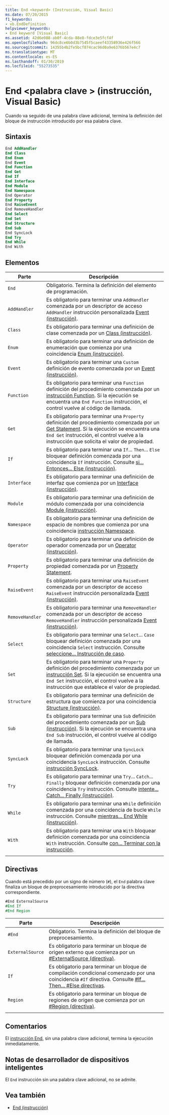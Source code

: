```yaml
---
title: End <keyword> (Instrucción, Visual Basic)
ms.date: 07/20/2015
f1_keywords:
- vb.EndDefinition
helpviewer_keywords:
- End keyword [Visual Basic]
ms.assetid: 42d6e088-ab0f-4cda-88e8-fdce3e5fcf4f
ms.openlocfilehash: 96dc8ce6b0d3b7545f5caeef43358936e426f566
ms.sourcegitcommit: 14355b4b2fe5bcf874cac96d0a9e6376b567e4c7
ms.translationtype: MT
ms.contentlocale: es-ES
ms.lasthandoff: 01/30/2019
ms.locfileid: "55273535"
---
```

# <a name="end-keyword-statement-visual-basic"></a>End \<palabra clave > (instrucción, Visual Basic)

Cuando va seguido de una palabra clave adicional, termina la definición del bloque de instrucción introducido por esa palabra clave.

## <a name="syntax"></a>Sintaxis

```vb
End AddHandler
End Class
End Enum
End Event
End Function
End Get
End If
End Interface
End Module
End Namespace
End Operator
End Property
End RaiseEvent  
End RemoveHandler  
End Select
End Set
End Structure
End Sub
End SyncLock
End Try
End While
End With  
```  
  
## <a name="parts"></a>Elementos

|Parte|Descripción|
|---|---|
|`End`|Obligatorio. Termina la definición del elemento de programación.|
|`AddHandler`|Es obligatorio para terminar una `AddHandler` comenzada por un descriptor de acceso `AddHandler` instrucción personalizada [Event (instrucción)](event-statement.md).|
|`Class`|Es obligatorio para terminar una definición de clase comenzada por un [Class (instrucción)](class-statement.md).|
|`Enum`|Es obligatorio para terminar una definición de enumeración que comienza por una coincidencia [Enum (instrucción)](enum-statement.md).|
|`Event`|Es obligatorio para terminar una `Custom` definición de evento comenzada por un [Event (instrucción)](event-statement.md).|  
|`Function`|Es obligatorio para terminar una `Function` definición del procedimiento comenzada por un [instrucción Function](function-statement.md). Si la ejecución se encuentra una `End Function` instrucción, el control vuelve al código de llamada.|
|`Get`|Es obligatorio para terminar una `Property` definición del procedimiento comenzada por un [Get Statement](get-statement.md). Si la ejecución se encuentra una `End Get` instrucción, el control vuelve a la instrucción que solicita el valor de propiedad.|
|`If`|Es obligatorio para terminar una `If`... `Then`... `Else` bloquear definición comenzada por una coincidencia `If` instrucción. Consulte [si... Entonces... Else (instrucción)](if-then-else-statement.md).|
|`Interface`|Es obligatorio para terminar una definición de interfaz que comienza por un [Interface (instrucción)](interface-statement.md).|
|`Module`|Es obligatorio para terminar una definición de módulo comenzada por una coincidencia [Module (instrucción)](module-statement.md).|
|`Namespace`|Es obligatorio para terminar una definición de espacio de nombres que comienza por una coincidencia [instrucción Namespace](namespace-statement.md).|
|`Operator`|Es obligatorio para terminar una definición de operador comenzada por un [Operator (instrucción)](operator-statement.md).|
|`Property`|Es obligatorio para terminar una definición de propiedad comenzada por un [Property Statement](property-statement.md).|
|`RaiseEvent`|Es obligatorio para terminar una `RaiseEvent` comenzada por un descriptor de acceso `RaiseEvent` instrucción personalizada [Event (instrucción)](event-statement.md).|
|`RemoveHandler`|Es obligatorio para terminar una `RemoveHandler` comenzada por un descriptor de acceso `RemoveHandler` instrucción personalizada [Event (instrucción)](event-statement.md).|
|`Select`|Es obligatorio para terminar una `Select`... `Case` bloquear definición comenzada por una coincidencia `Select` instrucción. Consulte [seleccione... Instrucción de caso](select-case-statement.md).  
|`Set`|Es obligatorio para terminar una `Property` definición del procedimiento comenzada por un [instrucción Set](set-statement.md). Si la ejecución se encuentra una `End Set` instrucción, el control vuelve a la instrucción que establece el valor de propiedad.  
|`Structure`|Es obligatorio para terminar una definición de estructura que comienza por una coincidencia [Structure (instrucción)](structure-statement.md).  
|`Sub`|Es obligatorio para terminar una `Sub` definición del procedimiento comenzada por un [Sub (instrucción)](sub-statement.md). Si la ejecución se encuentra una `End Sub` instrucción, el control vuelve al código de llamada.  
|`SyncLock`|Es obligatorio para terminar una `SyncLock` bloquear definición comenzada por una coincidencia `SyncLock` instrucción. Consulte [instrucción SyncLock](synclock-statement.md).  
|`Try`|Es obligatorio para terminar una `Try`... `Catch`... `Finally` bloquear definición comenzada por una coincidencia `Try` instrucción. Consulte [intente... Catch... Finally (instrucción)](try-catch-finally-statement.md).  
|`While`|Es obligatorio para terminar una `While` definición comenzada por una coincidencia de bucle `While` instrucción. Consulte [mientras... End While (instrucción)](while-end-while-statement.md).  
|`With`| Es obligatorio para terminar una `With` bloquear definición comenzada por una coincidencia `With` instrucción. Consulte [con... Terminar con la instrucción](with-end-with-statement.md).  
|||
  
## <a name="directives"></a>Directivas

Cuando está precedido por un signo de número (`#`), el `End` palabra clave finaliza un bloque de preprocesamiento introducido por la directiva correspondiente.  

```vb
#End ExternalSource
#End If
#End Region
```

|Parte|Descripción|
|---|---|
|`#End`|Obligatorio. Termina la definición del bloque de preprocesamiento.|
|`ExternalSource`|Es obligatorio para terminar un bloque de origen externo que comienza por un [#ExternalSource (directiva)](../directives/externalsource-directive.md).|
|`If`|Es obligatorio para terminar un bloque de compilación condicional comenzado por una coincidencia `#If` directiva. Consulte [#If... Then... #Else directivas](../directives/if-then-else-directives.md).|
|`Region`|Es obligatorio para terminar un bloque de regiones de origen que comienza por un [#Region (directiva)](../directives/region-directive.md).|
|||

## <a name="remarks"></a>Comentarios

El [instrucción End](end-statement.md), sin una palabra clave adicional, termina la ejecución inmediatamente.

## <a name="smart-device-developer-notes"></a>Notas de desarrollador de dispositivos inteligentes  

El `End` instrucción sin una palabra clave adicional, no se admite.  
  
## <a name="see-also"></a>Vea también

- [End (instrucción)](end-statement.md)
